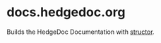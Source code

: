 # docs.hedgedoc.org

Builds the HedgeDoc Documentation with [structor](https://github.com/traefik/structor).
